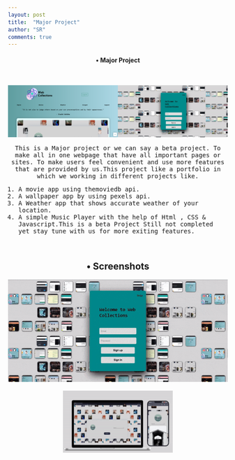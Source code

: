 ```yaml
---
layout: post
title:  "Major Project"
author: "SR"
comments: true
---
```


<h4 align='center'></samp>• Major Project</h4><br>

<img src="https://raw.githubusercontent.com/SauRavRwT/blog/master/_posts/images/project-1.png" width="50%"/><img src="https://raw.githubusercontent.com/SauRavRwT/blog/master/_posts/images/project-2.png" width="50%"/>

  <samp>
<p align="center">
This is a Major project or we can say a beta project. To make all in one webpage that have all important pages or sites. To make users feel convenient and
use more features that are provided by us.This project like a portfolio in which we working in different projects like.
</p>
  </samp>
  <samp>
  <p align="center">

  1. A movie app using themoviedb api.
  2. A wallpaper app by using pexels api.
  3. A Weather app that shows accurate weather of your location.
  4. A simple Music Player with the help of Html , CSS & Javascript.This is a beta Project Still not completed yet stay tune with us for more exiting features.

  </p>
  </samp>
  <br>
<div align='center'>
<h2>• Screenshots</h2>
<img src="https://raw.githubusercontent.com/SauRavRwT/major_project/main/images/project.gif">
<br>
<br>

<img src="https://raw.githubusercontent.com/SauRavRwT/major_project/main/images/papersample.gif" width="50%" height="50%"/>
